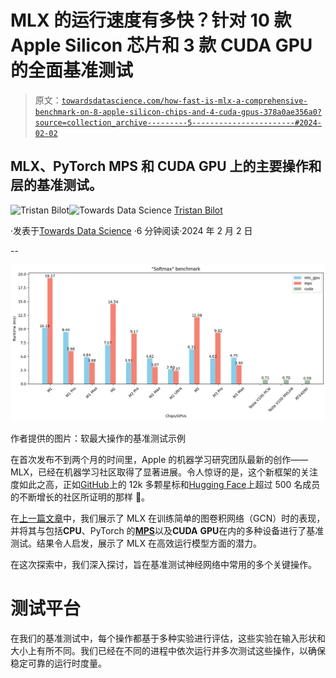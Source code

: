 # MLX 的运行速度有多快？针对 10 款 Apple Silicon 芯片和 3 款 CUDA GPU 的全面基准测试

> 原文：[`towardsdatascience.com/how-fast-is-mlx-a-comprehensive-benchmark-on-8-apple-silicon-chips-and-4-cuda-gpus-378a0ae356a0?source=collection_archive---------5-----------------------#2024-02-02`](https://towardsdatascience.com/how-fast-is-mlx-a-comprehensive-benchmark-on-8-apple-silicon-chips-and-4-cuda-gpus-378a0ae356a0?source=collection_archive---------5-----------------------#2024-02-02)

## MLX、PyTorch MPS 和 CUDA GPU 上的主要操作和层的基准测试。

[](https://tristanbilot.medium.com/?source=post_page---byline--378a0ae356a0--------------------------------)![Tristan Bilot](https://tristanbilot.medium.com/?source=post_page---byline--378a0ae356a0--------------------------------)[](https://towardsdatascience.com/?source=post_page---byline--378a0ae356a0--------------------------------)![Towards Data Science](https://towardsdatascience.com/?source=post_page---byline--378a0ae356a0--------------------------------) [Tristan Bilot](https://tristanbilot.medium.com/?source=post_page---byline--378a0ae356a0--------------------------------)

·发表于[Towards Data Science](https://towardsdatascience.com/?source=post_page---byline--378a0ae356a0--------------------------------) ·6 分钟阅读·2024 年 2 月 2 日

--

![](img/1d3887a6e98407c73beb38abfd85ae6c.png)

作者提供的图片：软最大操作的基准测试示例

在首次发布不到两个月的时间里，Apple 的机器学习研究团队最新的创作——MLX，已经在机器学习社区取得了显著进展。令人惊讶的是，这个新框架的关注度如此之高，正如[GitHub](https://github.com/ml-explore/mlx)上的 12k 多颗星标和[Hugging Face](https://huggingface.co/mlx-community)上超过 500 名成员的不断增长的社区所证明的那样 🤗。

在[上一篇文章](https://medium.com/towards-data-science/mlx-vs-mps-vs-cuda-a-benchmark-c5737ca6efc9)中，我们展示了 MLX 在训练简单的图卷积网络（GCN）时的表现，并将其与包括**CPU**、PyTorch 的[**MPS**](https://pytorch.org/docs/stable/notes/mps.html)以及**CUDA** **GPU**在内的多种设备进行了基准测试。结果令人启发，展示了 MLX 在高效运行模型方面的潜力。

在这次探索中，我们深入探讨，旨在基准测试神经网络中常用的多个关键操作。

# 测试平台

在我们的基准测试中，每个操作都基于多种实验进行评估，这些实验在输入形状和大小上有所不同。我们已经在不同的进程中依次运行并多次测试这些操作，以确保稳定可靠的运行时度量。
